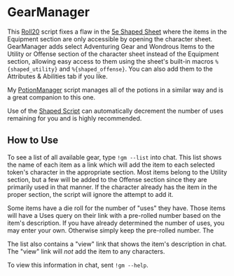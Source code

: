 # GearManager

This [Roll20](http://roll20.net/) script fixes a flaw in the [5e Shaped Sheet](http://github.com/mlenser/roll20-character-sheets/tree/master/5eShaped) where the items in the Equipment section are only accessible by opening the character sheet. GearManager adds select Adventuring Gear and Wondrous Items to the Utility or Offense section of the character sheet instead of the Equipment section,  allowing easy access to them using the sheet's built-in macros `%{shaped_utility}` and `%{shaped_offense}`. You can also add them to the Attributes & Abilities tab if you like.

My [PotionManager](https://github.com/blawson69/PotionManager) script manages all of the potions in a similar way and is a great companion to this one.

Use of the [Shaped Script](https://github.com/mlenser/roll20-api-scripts/tree/master/5eShapedScript) can automatically decrement the number of uses remaining for you and is highly recommended.

## How to Use

To see a list of all available gear, type `!gm --list` into chat. This list shows the name of each item as a link which will add the item to each selected token's character in the appropriate section. Most items belong to the Utility section, but a few will be added to the Offense section since they are primarily used in that manner. If the character already has the item in the proper section, the script will ignore the attempt to add it.

Some items have a die roll for the number of "uses" they have. Those items will have a Uses query on their link with a pre-rolled number based on the item's description. If you have already determined the number of uses, you may enter your own. Otherwise simply keep the pre-rolled number. The

The list also contains a "view" link that shows the item's description in chat. The "view" link will *not* add the item to any characters.

To view this information in chat, sent `!gm --help`.
